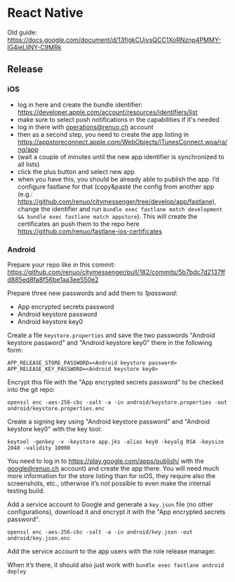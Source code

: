 # React Native

Old guide: <https://docs.google.com/document/d/13figkCUjysQCC1XoRNznp4PMMY-lG4ieLlINY-C9MRk>

## Release

### iOS

* log in here and create the bundle identifier: <https://developer.apple.com/account/resources/identifiers/list>
* make sure to select push notifications in the capabilities if it's needed
* log in there with operations@renuo.ch account
* then as a second step, you need to create the app listing in <https://appstoreconnect.apple.com/WebObjects/iTunesConnect.woa/ra/ng/app>
* (wait a couple of minutes until the new app identifier is synchronized to all lists)
* click the plus button and select new app
* when you have this, you should be already able to publish the app.
  I’d configure fastlane for that (copy&paste the config from another app (e.g.: <https://github.com/renuo/citymessenger/tree/develop/app/fastlane>),
  change the identifier and run `bundle exec fastlane match development && bundle exec fastlane match appstore`).
  This will create the certificates an push them to the repo here <https://github.com/renuo/fastlane-ios-certificates>

### Android

Prepare your repo like in this commit: <https://github.com/renuo/citymessenger/pull/182/commits/5b7bdc7d2137ffd885ed8fa8f56be1aa3ee550e2>

Prepare three new passwords and add them to *1password*:

* App encrypted secrets password
* Android keystore password
* Android keystore key0

Create a file `keystore.properties` and save the two passwords "Android keystore password" and "Android keystore key0"
there in the following form:

```
APP_RELEASE_STORE_PASSWORD=<Android keystore password>
APP_RELEASE_KEY_PASSWORD=<Android keystore key0>
```

Encrypt this file with the "App encrypted secrets password" to be checked into the git repo:

```
openssl enc -aes-256-cbc -salt -a -in android/keystore.properties -out android/keystore.properties.enc
```

Create a signing key using "Android keystore password" and "Android keystore key0" with the key tool:

```
keytool -genkey -v -keystore app.jks -alias key0 -keyalg RSA -keysize 2048 -validity 10000
```

You need to log in to <https://play.google.com/apps/publish/> with the google@renuo.ch account) and create the app there.
You will need much more information for the store listing than for ioOS, they require also the screenshots,
etc., otherwise it’s not possible to even make the internal testing build.

Add a service account to Google and generate a `key.json` file (no other configurations), download it
and encrypt it with the "App encrypted secrets password".

```
openssl enc -aes-256-cbc -salt -a -in android/key.json -out android/key.json.enc
```

Add the service account to the app users with the role release manager.

When it’s there, it should also just work with `bundle exec fastlane android deploy`
